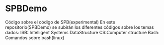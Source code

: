 # SPBDemo
Código sobre el código de SPB(experimental)
En este repositorio(SPBDemo) se subirán los diferentes códigos sobre los temas dados:
ISB: Intelligent Systems
DataStructure
CS:Computer structure
Bash: Comandos sobre bash(linux)
